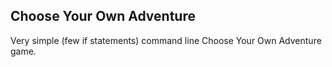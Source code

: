 ## Choose Your Own Adventure

Very simple (few if statements) command line Choose Your Own Adventure game.
